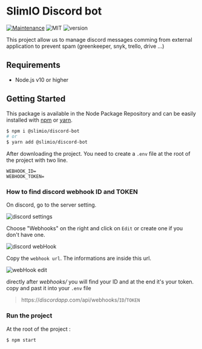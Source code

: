 # SlimIO Discord bot 
[![Maintenance](https://img.shields.io/badge/Maintained%3F-yes-green.svg)](https://github.com/SlimIO/is/commit-activity)
![MIT](https://img.shields.io/github/license/mashape/apistatus.svg)
![version](https://img.shields.io/badge/dynamic/json.svg?url=https://raw.githubusercontent.com/SlimIO/discordBot/master/package.json?token=AOgWw4S2rDbDPbFI8V3xdhLeYA0rGjSHks5cbZG3wA%3D%3D?query=$.version&label=Version)

This project allow us to manage discord messages comming from external application to prevent spam (greenkeeper, snyk, trello, drive ...)

## Requirements
- Node.js v10 or higher

## Getting Started

This package is available in the Node Package Repository and can be easily installed with [npm](https://docs.npmjs.com/getting-started/what-is-npm) or [yarn](https://yarnpkg.com).

```bash
$ npm i @slimio/discord-bot
# or
$ yarn add @slimio/discord-bot
```
After downloading the project. You need to create a `.env` file at the root of the project with two line.
```
WEBHOOK_ID=
WEBHOOK_TOKEN=
```
### How to find discord webhook ID and TOKEN
On discord, go to the server setting.

![discord settings](https://i.imgur.com/WC0SyTI.png)

Choose "Webhooks" on the right and click on `Edit` or create one if you don't have one.

![discord webHook](https://i.imgur.com/Pj0zAZ2.png)

Copy the `webhook url`. The informations are inside this url.

![webHook edit](https://i.imgur.com/YmDC9IF.png)

directly after *_webhooks/_* you will find your ID and at the end it's your token. copy and past it into your `.env` file

> https://*_discordapp_*.com/api/webhooks/`ID`/`TOKEN`

### Run the project
At the root of the project :
```bash
$ npm start
```

